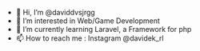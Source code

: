 - 👋 Hi, I’m @daviddvsjrgg
- 👀 I’m interested in Web/Game Development
- 🌱 I’m currently learning Laravel, a Framework for php
- 📫 How to reach me : Instagram @davidek_rl
<!---
daviddvsjrgg/daviddvsjrgg is a ✨ special ✨ repository because its `README.md` (this file)
--->
